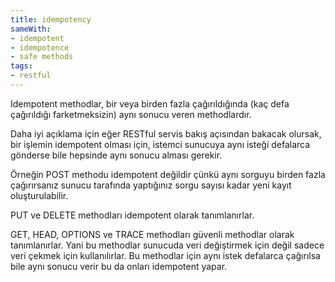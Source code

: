```yaml
---
title: idempotency
sameWith:
- idempotent
- idempotence
- safe methods
tags:
- restful
---
```


Idempotent methodlar, bir veya birden fazla çağırıldığında (kaç defa çağırıldığı farketmeksizin) aynı sonucu veren methodlardır.

Daha iyi açıklama için eğer RESTful servis bakış açısından bakacak olursak, bir işlemin idempotent olması için, istemci sunucuya aynı isteği defalarca gönderse bile hepsinde aynı sonucu alması gerekir.

Örneğin POST methodu idempotent değildir çünkü aynı sorguyu birden fazla çağırırsanız sunucu tarafında yaptığınız sorgu sayısı kadar yeni kayıt oluşturulabilir.

PUT ve DELETE methodları idempotent olarak tanımlanırlar.

GET, HEAD, OPTIONS ve TRACE methodları güvenli methodlar olarak tanımlanırlar. Yani bu methodlar sunucuda veri değiştirmek için değil sadece veri çekmek için kullanılırlar. Bu methodlar için aynı istek defalarca çağırılsa bile aynı sonucu verir bu da onları idempotent yapar.
